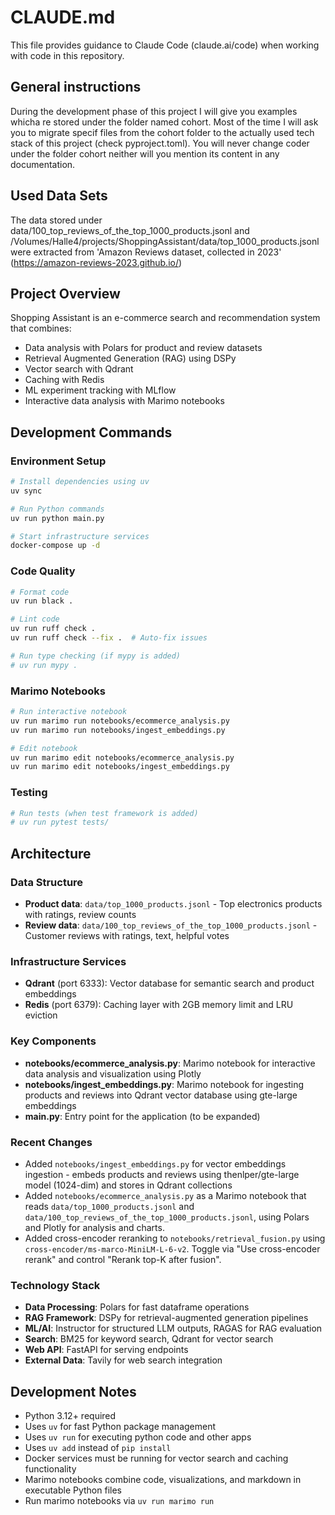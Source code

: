 # CLAUDE.md

This file provides guidance to Claude Code (claude.ai/code) when working with code in this repository.

## General instructions

During the development phase of this project I will give you examples whicha re stored under the folder named cohort. Most of the time I will ask you to migrate specif files from the cohort folder to the actually used tech stack of this project (check pyproject.toml).
You will never change coder under the folder cohort neither will you mention its content in any documentation.

## Used Data Sets

The data stored under data/100_top_reviews_of_the_top_1000_products.jsonl and /Volumes/Halle4/projects/ShoppingAssistant/data/top_1000_products.jsonl were extracted from 'Amazon Reviews dataset, collected in 2023' (https://amazon-reviews-2023.github.io/)


## Project Overview

Shopping Assistant is an e-commerce search and recommendation system that combines:
- Data analysis with Polars for product and review datasets
- Retrieval Augmented Generation (RAG) using DSPy
- Vector search with Qdrant
- Caching with Redis
- ML experiment tracking with MLflow
- Interactive data analysis with Marimo notebooks

## Development Commands

### Environment Setup
```bash
# Install dependencies using uv
uv sync

# Run Python commands
uv run python main.py

# Start infrastructure services
docker-compose up -d
```

### Code Quality
```bash
# Format code
uv run black .

# Lint code
uv run ruff check .
uv run ruff check --fix .  # Auto-fix issues

# Run type checking (if mypy is added)
# uv run mypy .
```

### Marimo Notebooks
```bash
# Run interactive notebook
uv run marimo run notebooks/ecommerce_analysis.py
uv run marimo run notebooks/ingest_embeddings.py

# Edit notebook
uv run marimo edit notebooks/ecommerce_analysis.py
uv run marimo edit notebooks/ingest_embeddings.py
```

### Testing
```bash
# Run tests (when test framework is added)
# uv run pytest tests/
```

## Architecture

### Data Structure
- **Product data**: `data/top_1000_products.jsonl` - Top electronics products with ratings, review counts
- **Review data**: `data/100_top_reviews_of_the_top_1000_products.jsonl` - Customer reviews with ratings, text, helpful votes

### Infrastructure Services
- **Qdrant** (port 6333): Vector database for semantic search and product embeddings
- **Redis** (port 6379): Caching layer with 2GB memory limit and LRU eviction

### Key Components
- **notebooks/ecommerce_analysis.py**: Marimo notebook for interactive data analysis and visualization using Plotly
- **notebooks/ingest_embeddings.py**: Marimo notebook for ingesting products and reviews into Qdrant vector database using gte-large embeddings
- **main.py**: Entry point for the application (to be expanded)

### Recent Changes
- Added `notebooks/ingest_embeddings.py` for vector embeddings ingestion - embeds products and reviews using thenlper/gte-large model (1024-dim) and stores in Qdrant collections
- Added `notebooks/ecommerce_analysis.py` as a Marimo notebook that reads `data/top_1000_products.jsonl` and `data/100_top_reviews_of_the_top_1000_products.jsonl`, using Polars and Plotly for analysis and charts.
- Added cross-encoder reranking to `notebooks/retrieval_fusion.py` using `cross-encoder/ms-marco-MiniLM-L-6-v2`. Toggle via "Use cross-encoder rerank" and control "Rerank top-K after fusion".

### Technology Stack
- **Data Processing**: Polars for fast dataframe operations
- **RAG Framework**: DSPy for retrieval-augmented generation pipelines
- **ML/AI**: Instructor for structured LLM outputs, RAGAS for RAG evaluation
- **Search**: BM25 for keyword search, Qdrant for vector search
- **Web API**: FastAPI for serving endpoints
- **External Data**: Tavily for web search integration

## Development Notes

- Python 3.12+ required
- Uses `uv` for fast Python package management
- Uses `uv run` for executing python code and other apps
- Uses `uv add` instead of `pip install`
- Docker services must be running for vector search and caching functionality
- Marimo notebooks combine code, visualizations, and markdown in executable Python files
- Run marimo notebooks via `uv run marimo run`